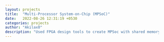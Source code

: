 ```yaml
---
layout: projects
title:  "Multi-Processor System-on-Chip (MPSoC)"
date:   2022-08-26 12:31:19 +0530
categories: projects 
author: "Akilax0"
description: "Used FPGA design tools to create MPSoc with shared memory to share data between the processors.Extended communication to dedicated hardware FIFO queue for better performance"
---
```



